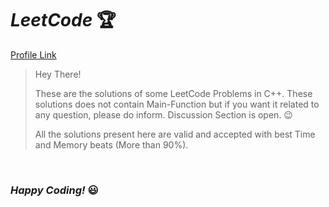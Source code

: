 # **_LeetCode_** 🏆
[Profile Link](https://leetcode.com/kamlesh_baheti)
>Hey There!
>
>These are the solutions of some LeetCode Problems in C++.
>These solutions does not contain Main-Function but if you want it related to any question, please do inform. Discussion Section is open. 😉
>
> All the solutions present here are valid and accepted with best Time and Memory beats (More than 90%).
</br>



### _Happy Coding!_ 😃
